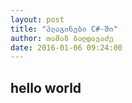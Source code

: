 ```yaml
---
layout: post
title: "პლაგინები C#-ში"
author: თამაზ ბაღდავაძე
date: 2016-01-06 09:24:00
---
```

<h2>hello world</h2>

